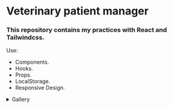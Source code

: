 # Veterinary patient manager

### This repository contains my practices with React and Tailwindcss.

Use:
- Components.
- Hooks.
- Props.
- LocalStorage.
- Responsive Design.

<details>
<summary>Gallery</summary>

</details>